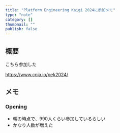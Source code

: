 ```yaml
---
title: "Platform Engineering Kaigi 2024に参加メモ"
type: "note"
category: []
thumbnail: ""
publish: false
---
```


## 概要

こちら参加した


https://www.cnia.io/pek2024/





## メモ

### Opening

* 朝の時点で、990人くらい参加しているらしい
* かなり人数が増えた


